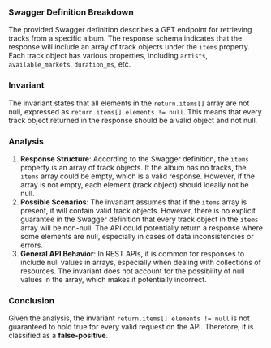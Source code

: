 ### Swagger Definition Breakdown
The provided Swagger definition describes a GET endpoint for retrieving tracks from a specific album. The response schema indicates that the response will include an array of track objects under the `items` property. Each track object has various properties, including `artists`, `available_markets`, `duration_ms`, etc.

### Invariant
The invariant states that all elements in the `return.items[]` array are not null, expressed as `return.items[] elements != null`. This means that every track object returned in the response should be a valid object and not null.

### Analysis
1. **Response Structure**: According to the Swagger definition, the `items` property is an array of track objects. If the album has no tracks, the `items` array could be empty, which is a valid response. However, if the array is not empty, each element (track object) should ideally not be null.
2. **Possible Scenarios**: The invariant assumes that if the `items` array is present, it will contain valid track objects. However, there is no explicit guarantee in the Swagger definition that every track object in the `items` array will be non-null. The API could potentially return a response where some elements are null, especially in cases of data inconsistencies or errors.
3. **General API Behavior**: In REST APIs, it is common for responses to include null values in arrays, especially when dealing with collections of resources. The invariant does not account for the possibility of null values in the array, which makes it potentially incorrect.

### Conclusion
Given the analysis, the invariant `return.items[] elements != null` is not guaranteed to hold true for every valid request on the API. Therefore, it is classified as a **false-positive**.
